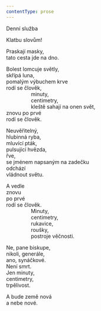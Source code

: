 ```yaml
---
contentType: prose
---
```


Denní služba

Klatbu slovům!

  

Praskají masky,  
tato cesta jde na dno.

  

Bolest lomcuje světly,  
skřípá luna,  
pomalým výbuchem krve  
rodí se člověk,  
                 minuty,  
                 centimetry,  
                 kleště sahají na onen svět,  
znovu po prvé  
rodí se člověk.

  

Neuvěřitelný,  
hlubinná ryba,  
mluvící pták,  
pulsující hvězda,  
řve,  
se jménem napsaným na zadečku  
odchází  
vládnout světu.

  

A vedle  
znovu  
po prvé  
rodí se člověk.  
                 Minuty,  
                 centimetry,  
                 rukavice,  
                 roušky,  
                 postroje věčnosti.

  

Ne, pane biskupe,  
nikoli, generále,  
ano, synáčkové.  
Není smrt.  
Jen minuty,  
centimetry,  
trpělivost.

  

A bude země nová  
a nebe nové.
